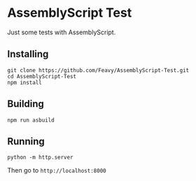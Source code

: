 # AssemblyScript Test
Just some tests with AssemblyScript.

## Installing

```
git clone https://github.com/Feavy/AssemblyScript-Test.git
cd AssemblyScript-Test
npm install
```

## Building

```
npm run asbuild
```

## Running

```
python -m http.server
```

Then go to `http://localhost:8000`